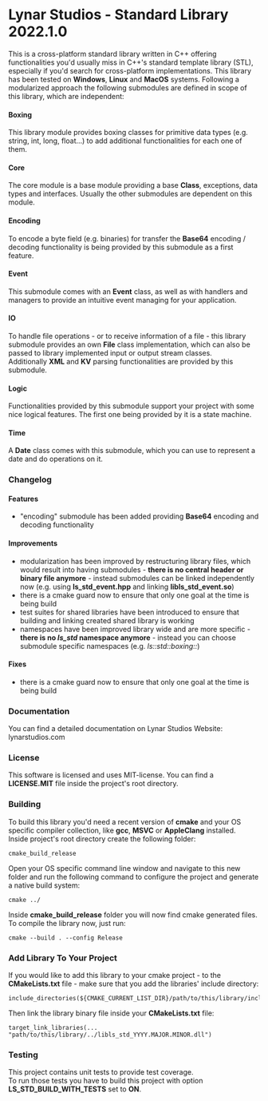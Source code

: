 # Lynar Studios - Standard Library 2022.1.0 #

This is a cross-platform standard library written in C++ offering functionalities you'd usually miss in C++'s standard template library (STL), especially if you'd search for cross-platform implementations. This library has been tested on __Windows__, __Linux__ and __MacOS__ systems.
Following a modularized approach the following submodules are defined in scope of this library, which are independent:
 
#### Boxing ####

This library module provides boxing classes for primitive data types (e.g. string, int, long, float...) to add additional functionalities for each one of them.

#### Core ####

The core module is a base module providing a base __Class__, exceptions, data types and interfaces. Usually the other submodules are dependent on this module. 

#### Encoding ####

To encode a byte field (e.g. binaries) for transfer the __Base64__ encoding / decoding functionality is being provided by this submodule as a first feature.

#### Event ####

This submodule comes with an __Event__ class, as well as with handlers and managers to provide an intuitive event managing for your application.

#### IO ####

To handle file operations - or to receive information of a file - this library submodule provides an own __File__ class implementation, which can also be passed to library implemented input or output stream classes.  
Additionally __XML__ and __KV__ parsing functionalities are provided by this submodule.

#### Logic ####

Functionalities provided by this submodule support your project with some nice logical features. The first one being provided by it is a state machine.

#### Time ####

A __Date__ class comes with this submodule, which you can use to represent a date and do operations on it. 

### Changelog ###

#### Features ####

- "encoding" submodule has been added providing __Base64__ encoding and decoding functionality

#### Improvements ####

- modularization has been improved by restructuring library files, which would result into having submodules - __there is no central header or binary file anymore__ - instead submodules can be linked independently now (e.g. using __ls_std_event.hpp__ and linking __libls_std_event.so__)
- there is a cmake guard now to ensure that only one goal at the time is being build
- test suites for shared libraries have been introduced to ensure that building and linking created shared library is working
- namespaces have been improved library wide and are more specific - __there is no _ls_std_ namespace anymore__ - instead you can choose submodule specific namespaces (e.g. _ls::std::boxing::_)

#### Fixes ####

- there is a cmake guard now to ensure that only one goal at the time is being build

### Documentation ###

You can find a detailed documentation on Lynar Studios Website: lynarstudios.com

### License ###

This software is licensed and uses MIT-license. You can find a __LICENSE.MIT__ file inside the project's root directory.

### Building ###

To build this library you'd need a recent version of __cmake__ and your OS specific compiler collection, like __gcc__, __MSVC__ or __AppleClang__ installed.  
Inside project's root directory create the following folder:

```
cmake_build_release
```

Open your OS specific command line window and navigate to this new folder and run the following command to configure the project and generate a native build system:  

```
cmake ../
```

Inside __cmake_build_release__ folder you will now find cmake generated files. To compile the library now, just run:   

```
cmake --build . --config Release
```

### Add Library To Your Project ###

If you would like to add this library to your cmake project - to the __CMakeLists.txt__ file - make sure that you add the libraries' include directory:

```
include_directories(${CMAKE_CURRENT_LIST_DIR}/path/to/this/library/include)
```

Then link the library binary file inside your __CMakeLists.txt__ file:

```
target_link_libraries(... "path/to/this/library/../libls_std_YYYY.MAJOR.MINOR.dll")
```

### Testing ###

This project contains unit tests to provide test coverage.  
To run those tests you have to build this project with option __LS_STD_BUILD_WITH_TESTS__ set to __ON__.
